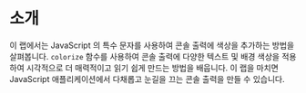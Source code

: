 # 소개

이 랩에서는 JavaScript 의 특수 문자를 사용하여 콘솔 출력에 색상을 추가하는 방법을 살펴봅니다. `colorize` 함수를 사용하여 콘솔 출력에 다양한 텍스트 및 배경 색상을 적용하여 시각적으로 더 매력적이고 읽기 쉽게 만드는 방법을 배웁니다. 이 랩을 마치면 JavaScript 애플리케이션에서 다채롭고 눈길을 끄는 콘솔 출력을 만들 수 있습니다.
